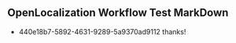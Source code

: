 ## OpenLocalization Workflow Test MarkDown
* 440e18b7-5892-4631-9289-5a9370ad9112 thanks!

<!--HONumber=Jul16_HO5-->


